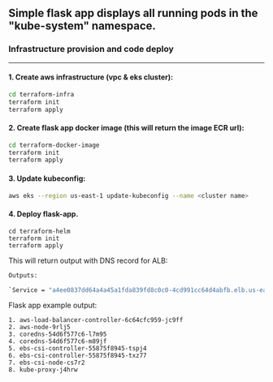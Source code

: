 ## Simple flask app displays all running pods in the "kube-system" namespace.


###  Infrastructure provision and code deploy
---
#### 1. Create aws infrastructure (vpc & eks cluster):
```sh
cd terraform-infra
terraform init
terraform apply
```
#### 2. Create flask app docker image (this will return the image ECR url):
```sh
cd terraform-docker-image
terraform init
terraform apply
```
#### 3. Update kubeconfig:
```sh
aws eks --region us-east-1 update-kubeconfig --name <cluster name>
```
#### 4. Deploy flask-app.
```
cd terraform-helm
terraform init
terraform apply
```
This will return output with DNS record for ALB:

```sh
Outputs:

`Service = "a4ee0837dd64a4a45a1fda839fd8c0c0-4cd991cc64d4abfb.elb.us-east-1.amazonaws.com"`
```

Flask app example output:
```
1. aws-load-balancer-controller-6c64cfc959-jc9ff
2. aws-node-9rlj5
3. coredns-54d6f577c6-l7m95
4. coredns-54d6f577c6-m89jf
5. ebs-csi-controller-55875f8945-tspj4
6. ebs-csi-controller-55875f8945-txz77
7. ebs-csi-node-cs7r2
8. kube-proxy-j4hrw
```
